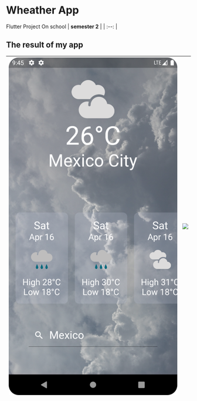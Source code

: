 # Wheather App
Flutter Project On school 
| **semester 2** |
| :--: |

## The result of my app
| <img src="images/Search Widget.png"/> | <img src="images/Weather app.png"/> |
| :--: | :--: |
